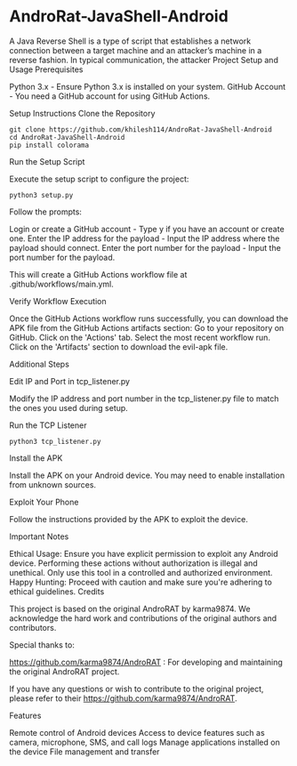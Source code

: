 # AndroRat-JavaShell-Android
A Java Reverse Shell is a type of script that establishes a network connection between a target machine and an attacker’s machine in a reverse fashion. In typical communication, the attacker 
Project Setup and Usage
Prerequisites

Python 3.x - Ensure Python 3.x is installed on your system.
GitHub Account - You need a GitHub account for using GitHub Actions.

Setup Instructions
Clone the Repository
    
    git clone https://github.com/khilesh114/AndroRat-JavaShell-Android
    cd AndroRat-JavaShell-Android
    pip install colorama


Run the Setup Script

Execute the setup script to configure the project:

    python3 setup.py

Follow the prompts:

Login or create a GitHub account - Type y if you have an account or create one.
Enter the IP address for the payload - Input the IP address where the payload should connect.
Enter the port number for the payload - Input the port number for the payload.

This will create a GitHub Actions workflow file at .github/workflows/main.yml.

Verify Workflow Execution

Once the GitHub Actions workflow runs successfully, you can download the APK file from the GitHub Actions artifacts section:
Go to your repository on GitHub.
Click on the 'Actions' tab.
Select the most recent workflow run.
Click on the 'Artifacts' section to download the evil-apk file.



Additional Steps

Edit IP and Port in tcp_listener.py

Modify the IP address and port number in the tcp_listener.py file to match the ones you used during setup.

Run the TCP Listener

    python3 tcp_listener.py

Install the APK

Install the APK on your Android device. You may need to enable installation from unknown sources.

Exploit Your Phone

Follow the instructions provided by the APK to exploit the device.


Important Notes

Ethical Usage: Ensure you have explicit permission to exploit any Android device. Performing these actions without authorization is illegal and unethical. Only use this tool in a controlled and authorized environment.
Happy Hunting: Proceed with caution and make sure you're adhering to ethical guidelines.
Credits

This project is based on the original AndroRAT by karma9874. We acknowledge the hard work and contributions of the original authors and contributors.

Special thanks to:

https://github.com/karma9874/AndroRAT : For developing and maintaining the original AndroRAT project.

If you have any questions or wish to contribute to the original project, please refer to their https://github.com/karma9874/AndroRAT.

Features

Remote control of Android devices
Access to device features such as camera, microphone, SMS, and call logs
Manage applications installed on the device
File management and transfer








